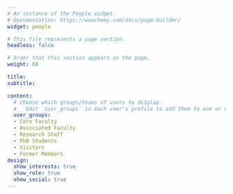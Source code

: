 ```yaml
---
# An instance of the People widget.
# Documentation: https://wowchemy.com/docs/page-builder/
widget: people

# This file represents a page section.
headless: false

# Order that this section appears on the page.
weight: 68

title:
subtitle: 

content:
  # Choose which groups/teams of users to display.
  #   Edit `user_groups` in each user's profile to add them to one or more of these groups.
  user_groups:
  - Core Faculty
  - Associated Faculty
  - Research Staff
  - PhD Students
  - Visitors
  - Former Members
design:
  show_interests: true
  show_role: true
  show_social: true
---
```

